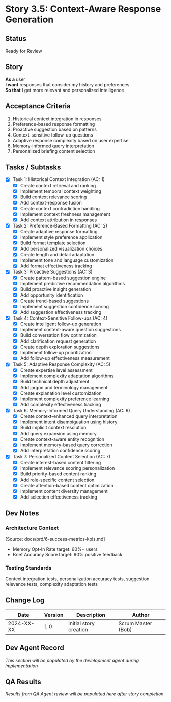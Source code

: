 # Story 3.5: Context-Aware Response Generation

## Status
Ready for Review

## Story
**As a** user  
**I want** responses that consider my history and preferences  
**So that** I get more relevant and personalized intelligence

## Acceptance Criteria
1. Historical context integration in responses
2. Preference-based response formatting
3. Proactive suggestion based on patterns
4. Context-sensitive follow-up questions
5. Adaptive response complexity based on user expertise
6. Memory-informed query interpretation
7. Personalized briefing content selection

## Tasks / Subtasks
- [x] Task 1: Historical Context Integration (AC: 1)
  - [x] Create context retrieval and ranking
  - [x] Implement temporal context weighting
  - [x] Build context relevance scoring
  - [x] Add context-response fusion
  - [x] Create context contradiction handling
  - [x] Implement context freshness management
  - [x] Add context attribution in responses
- [x] Task 2: Preference-Based Formatting (AC: 2)
  - [x] Create adaptive response formatting
  - [x] Implement style preference application
  - [x] Build format template selection
  - [x] Add personalized visualization choices
  - [x] Create length and detail adaptation
  - [x] Implement tone and language customization
  - [x] Add format effectiveness tracking
- [x] Task 3: Proactive Suggestions (AC: 3)
  - [x] Create pattern-based suggestion engine
  - [x] Implement predictive recommendation algorithms
  - [x] Build proactive insight generation
  - [x] Add opportunity identification
  - [x] Create trend-based suggestions
  - [x] Implement suggestion confidence scoring
  - [x] Add suggestion effectiveness tracking
- [x] Task 4: Context-Sensitive Follow-ups (AC: 4)
  - [x] Create intelligent follow-up generation
  - [x] Implement context-aware question suggestions
  - [x] Build conversation flow optimization
  - [x] Add clarification request generation
  - [x] Create depth exploration suggestions
  - [x] Implement follow-up prioritization
  - [x] Add follow-up effectiveness measurement
- [x] Task 5: Adaptive Response Complexity (AC: 5)
  - [x] Create expertise level assessment
  - [x] Implement complexity adaptation algorithms
  - [x] Build technical depth adjustment
  - [x] Add jargon and terminology management
  - [x] Create explanation level customization
  - [x] Implement complexity preference learning
  - [x] Add complexity effectiveness tracking
- [x] Task 6: Memory-Informed Query Understanding (AC: 6)
  - [x] Create context-enhanced query interpretation
  - [x] Implement intent disambiguation using history
  - [x] Build implicit context resolution
  - [x] Add query expansion using memory
  - [x] Create context-aware entity recognition
  - [x] Implement memory-based query correction
  - [x] Add interpretation confidence scoring
- [x] Task 7: Personalized Content Selection (AC: 7)
  - [x] Create interest-based content filtering
  - [x] Implement relevance scoring personalization
  - [x] Build priority-based content ranking
  - [x] Add role-specific content selection
  - [x] Create attention-based content optimization
  - [x] Implement content diversity management
  - [x] Add selection effectiveness tracking

## Dev Notes

### Architecture Context
[Source: docs/prd/6-success-metrics-kpis.md]
- Memory Opt-In Rate target: 60%+ users
- Brief Accuracy Score target: 90% positive feedback

### Testing Standards
Context integration tests, personalization accuracy tests, suggestion relevance tests, complexity adaptation tests

## Change Log
| Date | Version | Description | Author |
|------|---------|-------------|---------|
| 2024-XX-XX | 1.0 | Initial story creation | Scrum Master (Bob) |

## Dev Agent Record
*This section will be populated by the development agent during implementation*

## QA Results
*Results from QA Agent review will be populated here after story completion*